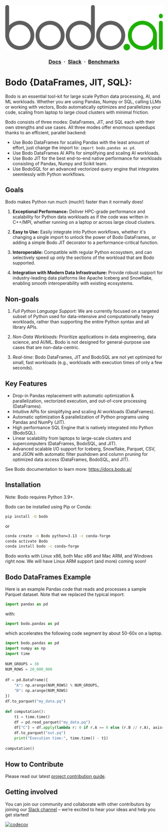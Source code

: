 <!--
NOTE: the example in this file is covered by tests in bodo/tests/test_quickstart_docs.py. Any changes to the examples in this file should also update the corresponding unit test.
 -->

![Logo](Assets/bodo.png)

<h3 align="center">
  <a href="https://docs.bodo.ai/latest/" target="_blank"><b>Docs</b></a>
  &nbsp;&#183;&nbsp;
  <a href="https://bodocommunity.slack.com/join/shared_invite/zt-qwdc8fad-6rZ8a1RmkkJ6eOX1X__knA#/shared-invite/email" target="_blank"><b>Slack</b></a>
  &nbsp;&#183;&nbsp;
  <a href="https://www.bodo.ai/benchmarks/" target="_blank"><b>Benchmarks</b></a>
</h3>

# Bodo {DataFrames, JIT, SQL}:

Bodo is an essential tool-kit for large scale Python data processing, AI, and ML workloads. Whether you are using Pandas, Numpy or SQL, calling LLMs or working with vectors, Bodo automatically optimizes and parallelizes your code, scaling from laptop to large cloud clusters with minimal friction.

<!-- TOOD: add updated graph with Taxi benchmark including bodo dataframes -->

Bodo consists of three modes: DataFrames, JIT, and SQL each with their own strengths and use cases.
All three modes offer enormous speedups thanks to an efficient, parallel backend:
- Use Bodo DataFrames for scaling Pandas with the least amount of effort, just change the import to: `import bodo.pandas as pd`.
- Use Bodo DataFrames AI APIs for simplifying and scaling AI workloads.
- Use Bodo JIT for the best end-to-end native performance for workloads consisting of Pandas, Numpy and Scikit learn.
- Use BodoSQL for an advanced vectorized query engine that integrates seemlessly with Python workflows.

## Goals

Bodo makes Python run much (much!) faster than it normally does!

1. **Exceptional Performance:**
Deliver HPC-grade performance and scalability for Python data workloads as if the code was written in C++/MPI, whether running on a laptop or across large cloud clusters.

2. **Easy to Use:**
Easily integrate into Python workflows, whether it's changing a single import to unlock the power of Bodo DataFrames,
or adding a simple Bodo JIT decorator to a performance-critical function.

3. **Interoperable:**
Compatible with regular Python ecosystem, and can selectively speed up only the sections of the workload that are Bodo supported.

4. **Integration with Modern Data Infrastructure:**
Provide robust support for industry-leading data platforms like Apache Iceberg and Snowflake, enabling smooth interoperability with existing ecosystems.


## Non-goals

1. *Full Python Language Support:*
We are currently focused on a targeted subset of Python used for data-intensive and computationally heavy workloads, rather than supporting the entire Python syntax and all library APIs.

2. *Non-Data Workloads:*
Prioritize applications in data engineering, data science, and AI/ML. Bodo is not designed for general-purpose use cases that are non-data-centric.

3. *Real-time:*
Bodo DataFrames, JIT and BodoSQL are not yet optimized for small, fast workloads (e.g., workloads with execution times of only a few seconds).


## Key Features

- Drop-in Pandas replacement with automatic optimization & parallelization, vectorized execution, and out-of-core processing (DataFrames).
- Intuitive APIs for simiplifying and scaling AI workloads (DataFrames).
- Automatic optimization & parallelization of Python programs using Pandas and NumPy (JIT).
- High performance SQL Engine that is natively integrated into Python (BodoSQL).
- Linear scalability from laptops to large-scale clusters and supercomputers (DataFrames, BodoSQL, and JIT).
- Advanced scalable I/O support for Iceberg, Snowflake, Parquet, CSV, and JSON with automatic filter pushdown and column pruning for optimized data access (DataFrames, BodoSQL, and JIT).

See Bodo documentation to learn more: https://docs.bodo.ai/


## Installation

Note: Bodo requires Python 3.9+.

Bodo can be installed using Pip or Conda:

```bash
pip install -U bodo
```

or

```bash
conda create -n Bodo python=3.13 -c conda-forge
conda activate Bodo
conda install bodo -c conda-forge
```

Bodo works with Linux x86, both Mac x86 and Mac ARM, and Windows right now. We will have Linux ARM support (and more) coming soon!

## Bodo DataFrames Example

Here is an example Pandas code that reads and processes a sample Parquet dataset.
Note that we replaced the typical import:
```python
import pandas as pd
```
with:
```python
import bodo.pandas as pd
```
which accelerates the following code segment by about 50-60x on a laptop.

```python
import bodo.pandas as pd
import numpy as np
import time

NUM_GROUPS = 30
NUM_ROWS = 20_000_000

df = pd.DataFrame({
    "A": np.arange(NUM_ROWS) % NUM_GROUPS,
    "B": np.arange(NUM_ROWS)
})
df.to_parquet("my_data.pq")

def computation():
    t1 = time.time()
    df = pd.read_parquet("my_data.pq")
    df["C"] = df.apply(lambda r: 0 if r.A == 0 else (r.B // r.A), axis=1)
    df.to_parquet("out.pq")
    print("Execution time:", time.time() - t1)

computation()
```

## How to Contribute

Please read our latest [project contribution guide](CONTRIBUTING.md).

## Getting involved

You can join our community and collaborate with other contributors by joining our [Slack channel](https://bodocommunity.slack.com/join/shared_invite/zt-qwdc8fad-6rZ8a1RmkkJ6eOX1X__knA#/shared-invite/email) – we’re excited to hear your ideas and help you get started!

[![codecov](https://codecov.io/github/bodo-ai/Bodo/graph/badge.svg?token=zYHQy0R9ck)](https://codecov.io/github/bodo-ai/Bodo)